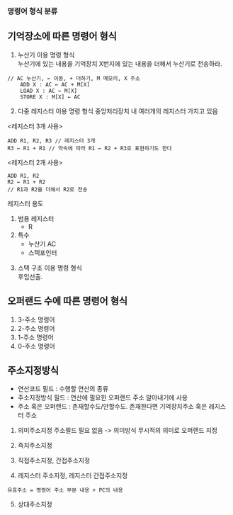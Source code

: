 ### 명령어 형식 분류

## 기억장소에 따른 명령어 형식
1) 누산기 이용 명령 형식  
누산기에 있는 내용을 기억장치 X번지에 있는 내용을 더해서 누산기로 전송하라.
```
// AC 누산기, ← 이동, + 더하기, M 메모리, X 주소
    ADD X : AC ← AC + M[X]
    LOAD X : AC ← M[X]
    STORE X : M[X] ← AC
```
2) 다중 레지스터 이용 명령 형식
중앙처리장치 내 여러개의 레지스터 가지고 있음

<레지스터 3개 사용>
```
ADD R1, R2, R3 // 레지스터 3개
R3 ← R1 + R1 // 약속에 따라 R1 ← R2 + R3로 표현하기도 한다
```

<레지스터 2개 사용>
```
ADD R1, R2
R2 ← R1 + R2 
// R1과 R2을 더해서 R2로 전송 
```

레지스터 용도 
1. 범용 레지스터 
    - R 
2. 특수 
    - 누산기 AC
    - 스택포인터
3) 스택 구조 이용 명령 형식  
후입선출. 

## 오퍼랜드 수에 따른 명령어 형식
1) 3-주소 명령어
2) 2-주소 명령어
3) 1-주소 명령어
4) 0-주소 명령어

## 주소지정방식
- 연산코드 필드 : 수행할 연산의 종류
- 주소지정방식 필드 : 연산에 필요한 오퍼랜드 주소 알아내기에 사용
- 주소 혹은 오퍼랜드 : 존재할수도/안할수도. 존재한다면 기억장치주소 혹은 레지스터 주소

1. 의미주소지정
주소필드 필요 없음 -> 의미방식
무시적의 의미로 오퍼랜드 지정

2. 즉치주소지정
3. 직접주소지정, 간접주소지정

4. 레지스터 주소지정, 레지스터 간접주소지정
```
유효주소 = 명령어 주소 부분 내용 + PC의 내용
```
5. 상대주소지정
